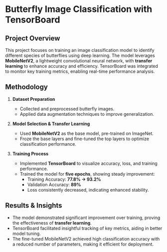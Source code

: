 # Butterfly Image Classification with TensorBoard

## Project Overview
This project focuses on training an image classification model to identify different species of butterflies using deep learning. The model leverages **MobileNetV2**, a lightweight convolutional neural network, with **transfer learning** to enhance accuracy and efficiency. TensorBoard was integrated to monitor key training metrics, enabling real-time performance analysis.

## Methodology
1. **Dataset Preparation**
   - Collected and preprocessed butterfly images.
   - Applied data augmentation techniques to improve generalization.

2. **Model Selection & Transfer Learning**
   - Used **MobileNetV2** as the base model, pre-trained on ImageNet.
   - Froze the base layers and fine-tuned the top layers to optimize classification performance.

3. **Training Process**
   - Implemented **TensorBoard** to visualize accuracy, loss, and training performance.
   - Trained the model for **five epochs**, showing steady improvement:
     - Training Accuracy: **77.8% → 93.2%**
     - Validation Accuracy: **89%**
     - Loss consistently decreased, indicating enhanced stability.

## Results & Insights
- The model demonstrated significant improvement over training, proving the effectiveness of **transfer learning**.
- TensorBoard facilitated insightful tracking of key metrics, aiding in better model tuning.
- The fine-tuned MobileNetV2 achieved high classification accuracy with a reduced number of parameters, making it efficient for deployment.

